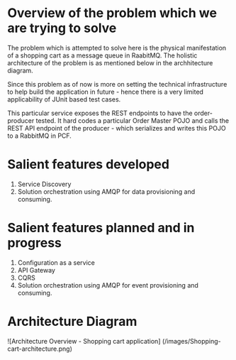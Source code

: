 # Overview of the problem which we are trying to solve
The problem which is attempted to solve here is the physical manifestation of a shopping cart as a message queue in RaabitMQ. The holistic architecture of the problem is as mentioned below in the archhitecture diagram.

Since this problem as of now is more on setting the technical infrastructure to help build the application in future - hence there is a very limited applicability of JUnit based test cases. 

This particular service exposes the REST endpoints to have the order-producer tested. It hard codes a particular Order Master POJO and calls the REST API endpoint of the producer - which serializes and writes this POJO to a RabbitMQ in PCF. 


# Salient features developed
1) Service Discovery
2) Solution orchestration using AMQP for data provisioning and consuming.

# Salient features planned and in progress
1) Configuration as a service
2) API Gateway
3) CQRS
4) Solution orchestration using AMQP for event provisioning and consuming.

# Architecture Diagram
![Architecture Overview - Shopping cart application]
(/images/Shopping-cart-architecture.png)



